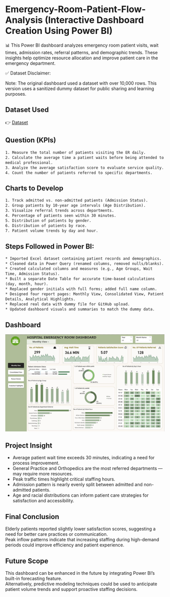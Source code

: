 # Emergency-Room-Patient-Flow-Analysis (Interactive Dashboard Creation Using Power BI)

📊 This Power BI dashboard analyzes emergency room patient visits, wait times, admission rates, referral patterns, and demographic trends.
These insights help optimize resource allocation and improve patient care in the emergency department.

✅ Dataset Disclaimer:

Note: The original dashboard used a dataset with over 10,000 rows.
This version uses a sanitized dummy dataset for public sharing and learning purposes.

## Dataset Used
👉 [Dataset](https://github.com/fromciviltodata/project-hospital-emergency-room-flow/blob/main/Hospital_ER_dataset.csv)

## Question  (KPIs) 
    1. Measure the total number of patients visiting the ER daily.
    2. Calculate the average time a patient waits before being attended to medical professional.
    3. Analyze the average satisfaction score to evaluate service quality.
    4. Count the number of patients referred to specific departments.


## Charts to Develop 
    1. Track admitted vs. non-admitted patients (Admission Status).
    2. Group patients by 10-year age intervals (Age Distribution).
    3. Visualize referral trends across departments.
    4. Percentage of patients seen within 30 minutes.
    5. Distribution of patients by gender.
    6. Distribution of patients by race.
    7. Patient volume trends by day and hour.


## Steps Followed in Power BI:

    * Imported Excel dataset containing patient records and demographics.
    * Cleaned data in Power Query (renamed columns, removed nulls/blanks).
    * Created calculated columns and measures (e.g., Age Groups, Wait Time, Admission Status).
    * Built a separate Date Table for accurate time-based calculations (day, month, hour).
    * Replaced gender initials with full forms; added full name column.
    * Designed four report pages: Monthly View, Consolidated View, Patient Details, Analytical Highlights.
    * Replaced real data with dummy file for GitHub upload.
    * Updated dashboard visuals and summaries to match the dummy data.


## Dashboard
![📊 View Dashboard](https://github.com/fromciviltodata/project-hospital-emergency-room-flow/blob/main/Dashboard_image)

## Project Insight
* Average patient wait time exceeds 30 minutes, indicating a need for process improvement.
* General Practice and Orthopedics are the most referred departments — may require more resources.
* Peak traffic times highlight critical staffing hours.
* Admission pattern is nearly evenly split between admitted and non-admitted patients.
* Age and racial distributions can inform patient care strategies for satisfaction and accessibility.


## Final Conclusion
Elderly patients reported slightly lower satisfaction scores, suggesting a need for better care practices or communication.  
Peak inflow patterns indicate that increasing staffing during high-demand periods could improve efficiency and patient experience.  

## Future Scope
This dashboard can be enhanced in the future by integrating Power BI’s built-in forecasting feature.  
Alternatively, predictive modeling techniques could be used to anticipate patient volume trends and support proactive staffing decisions.
